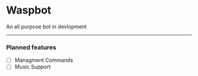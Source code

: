 # Waspbot
An all purpose bot in devlopment

---
### Planned features
- [ ] Managment Commands
- [ ] Music Support